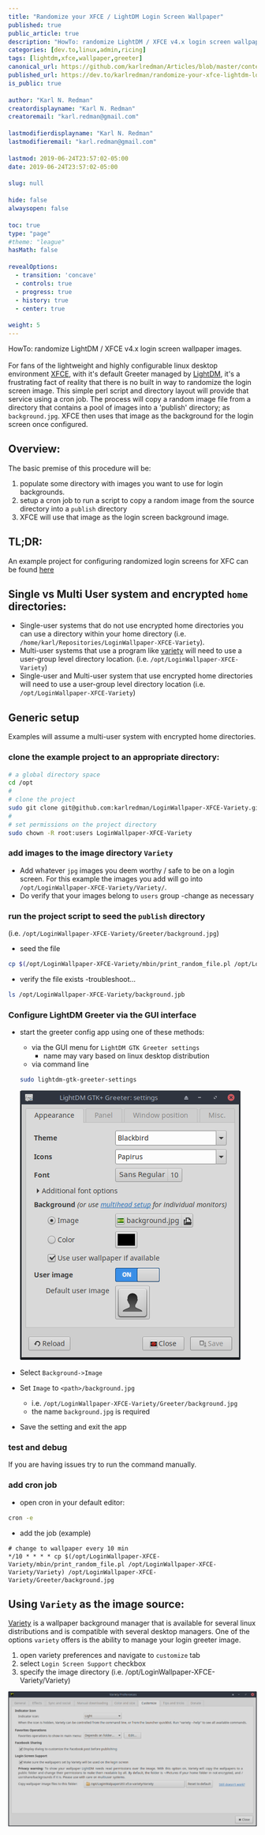 ```yaml
---
title: "Randomize your XFCE / LightDM Login Screen Wallpaper"
published: true
public_article: true
description: "HowTo: randomize LightDM / XFCE v4.x login screen wallpaper images."
categories: [dev.to,linux,admin,ricing]
tags: [lightdm,xfce,wallpaper,greeter]
canonical_url: https://github.com/karlredman/Articles/blob/master/content/dev.to/xfce_login_wallpaper_cycle/index.md
published_url: https://dev.to/karlredman/randomize-your-xfce-lightdm-login-screen-wallpaper-1ape
is_public: true

author: "Karl N. Redman"
creatordisplayname: "Karl N. Redman"
creatoremail: "karl.redman@gmail.com"

lastmodifierdisplayname: "Karl N. Redman"
lastmodifieremail: "karl.redman@gmail.com"

lastmod: 2019-06-24T23:57:02-05:00
date: 2019-06-24T23:57:02-05:00

slug: null

hide: false
alwaysopen: false

toc: true
type: "page"
#theme: "league"
hasMath: false

revealOptions:
  - transition: 'concave'
  - controls: true
  - progress: true
  - history: true
  - center: true

weight: 5
---
```


HowTo: randomize LightDM / XFCE v4.x login screen wallpaper images.<br>
<br>
For fans of the lightweight and highly configurable linux desktop environment [XFCE](https://xfce.org/), with it's default Greeter managed by [LightDM](https://wiki.ubuntu.com/LightDM), it's a frustrating fact of reality that there is no built in way to randomize the login screen image. This simple perl script and directory layout will provide that service using a cron job. The process will copy a random image file from a directory that contains a pool of images into a 'publish' directory; as `background.jpg`. XFCE then uses that image as the background for the login screen once configured.

## Overview:

The basic premise of this procedure will be:

1. populate some directory with images you want to use for login backgrounds.
2. setup a cron job to run a script to copy a random image from the source directory into a `publish` directory
3. XFCE will use that image as the login screen background image.

## TL;DR:

An example project for configuring randomized login screens for XFC can be found [here](https://github.com/karlredman/LoginWallpaper-XFCE-Variety)

## Single vs Multi User system and encrypted `home` directories:

* Single-user systems that do not use encrypted home directories you can use a directory within your home directory (i.e. `/home/karl/Repositories/LoginWallpaper-XFCE-Variety`).
* Multi-user systems that use a program like [variety](https://peterlevi.com/variety/) will need to use a user-group level directory location. (i.e. `/opt/LoginWallpaper-XFCE-Variety`)
* Single-user and Multi-user system that use encrypted home directories will need to use a user-group level directory location (i.e. `/opt/LoginWallpaper-XFCE-Variety`)

## Generic setup

Examples will assume a multi-user system with encrypted home directories.

### clone the example project to an appropriate directory:

```sh
# a global directory space
cd /opt
#
# clone the project
sudo git clone git@github.com:karlredman/LoginWallpaper-XFCE-Variety.git
#
# set permissions on the project directory
sudo chown -R root:users LoginWallpaper-XFCE-Variety
```

### add images to the image directory `Variety`

* Add whatever `jpg` images you deem worthy / safe to be on a login screen. For this example the images you add will go into `/opt/LoginWallpaper-XFCE-Variety/Variety/`.
* Do verify that your images belong to `users` group -change as necessary

### run the project script to seed the `publish` directory

(i.e. `/opt/LoginWallpaper-XFCE-Variety/Greeter/background.jpg`)

* seed the file

```sh
cp $(/opt/LoginWallpaper-XFCE-Variety/mbin/print_random_file.pl /opt/LoginWallpaper-XFCE-Variety/Variety) /opt/LoginWallpaper-XFCE-Variety/Greeter/background.jpg
```

* verify the file exists -troubleshoot...

```sh
ls /opt/LoginWallpaper-XFCE-Variety/background.jpb
```

### Configure LightDM Greeter via the GUI interface

* start the greeter config app using one of these methods:
  * via the GUI menu for `LightDM GTK Greeter settings`
    * name may vary based on linux desktop distribution
  * via command line

  ```sh
  sudo lightdm-gtk-greeter-settings
  ```

  [![ghtdm-gtk-greeter-settings.png](https://raw.githubusercontent.com/karlredman/Articles/master/content/dev.to/xfce_login_wallpaper_cycle/lightdm-gtk-greeter-settings.png)](https://raw.githubusercontent.com/karlredman/Articles/master/content/dev.to/xfce_login_wallpaper_cycle/lightdm-gtk-greeter-settings.png)

* Select `Background->Image`

* Set `Image` to `<path>/background.jpg`
  * i.e. `/opt/LoginWallpaper-XFCE-Variety/Greeter/background.jpg`
  * the name `background.jpg` is required

* Save the setting and exit the app

### test and debug

If you are having issues try to run the command manually.

### add cron job

* open cron in your default editor:

```sh
cron -e
```

* add the job (example)

```crontab
# change to wallpaper every 10 min
*/10 * * * * cp $(/opt/LoginWallpaper-XFCE-Variety/mbin/print_random_file.pl /opt/LoginWallpaper-XFCE-Variety/Variety) /opt/LoginWallpaper-XFCE-Variety/Greeter/background.jpg
```

## Using `Variety` as the image source:

[Variety](https://peterlevi.com/variety/) is a wallpaper background manager that is available for several linux distributions and is compatible with several desktop managers. One of the options `variety` offers is the ability to manage your login greeter image.

1. open variety preferences and navigate to `customize` tab
2. select `Login Screen Support` checkbox
3. specify the image directory (i.e. /opt/LoginWallpaper-XFCE-Variety/Variety)

[![variety.png](https://raw.githubusercontent.com/karlredman/Articles/master/content/dev.to/xfce_login_wallpaper_cycle/variety.png)](https://raw.githubusercontent.com/karlredman/Articles/master/content/dev.to/xfce_login_wallpaper_cycle/variety.png)
